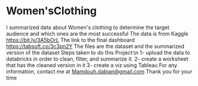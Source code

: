 # Women'sClothing
I summarized data about Women's clothing to determine the target audience and which ones are the most successful The data is from Kaggle https://bit.ly/3A5bOrL The link to the final dashboard https://tabsoft.co/3c3pn2Y The files are the dataset and the summarized version of the dataset 
Steps taken to do this Project:\n
1- upload the data to databricks in order to clean, filter, and summarize it. 
2- create a worksheet that has the cleaned version in it 
3- create a viz using Tableau For any information, contact me at Mamdouh.dabjan@gmail.com Thank you for your time
